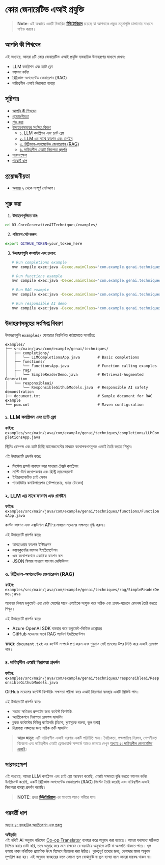 <!--
CO_OP_TRANSLATOR_METADATA:
{
  "original_hash": "0a27b17f64f598a80b72d93b98b7ed04",
  "translation_date": "2025-07-21T17:39:39+00:00",
  "source_file": "03-CoreGenerativeAITechniques/README.md",
  "language_code": "bn"
}
-->
# কোর জেনারেটিভ এআই প্রযুক্তি

>**Note**: এই অধ্যায়ে একটি বিস্তারিত [**টিউটোরিয়াল**](./TUTORIAL.md) রয়েছে যা আপনাকে প্রস্তুত নমুনাগুলি চালানোর মাধ্যমে গাইড করবে।

## আপনি কী শিখবেন
এই অধ্যায়ে, আমরা ৪টি কোর জেনারেটিভ এআই প্রযুক্তি ব্যবহারিক উদাহরণের মাধ্যমে দেখব:
- LLM কমপ্লিশন এবং চ্যাট ফ্লো
- ফাংশন কলিং
- রিট্রিভাল-অগমেন্টেড জেনারেশন (RAG)
- দায়িত্বশীল এআই নিরাপত্তা ব্যবস্থা

## সূচিপত্র

- [আপনি কী শিখবেন](../../../03-CoreGenerativeAITechniques)
- [প্রয়োজনীয়তা](../../../03-CoreGenerativeAITechniques)
- [শুরু করা](../../../03-CoreGenerativeAITechniques)
- [উদাহরণসমূহের সংক্ষিপ্ত বিবরণ](../../../03-CoreGenerativeAITechniques)
  - [১. LLM কমপ্লিশন এবং চ্যাট ফ্লো](../../../03-CoreGenerativeAITechniques)
  - [২. LLM এর সাথে ফাংশন এবং প্লাগইন](../../../03-CoreGenerativeAITechniques)
  - [৩. রিট্রিভাল-অগমেন্টেড জেনারেশন (RAG)](../../../03-CoreGenerativeAITechniques)
  - [৪. দায়িত্বশীল এআই নিরাপত্তা প্রদর্শন](../../../03-CoreGenerativeAITechniques)
- [সারসংক্ষেপ](../../../03-CoreGenerativeAITechniques)
- [পরবর্তী ধাপ](../../../03-CoreGenerativeAITechniques)

## প্রয়োজনীয়তা

- [অধ্যায় ২](../../../02-SetupDevEnvironment) থেকে সম্পূর্ণ সেটআপ।

## শুরু করা

1. **উদাহরণগুলিতে যান**: 
```bash
cd 03-CoreGenerativeAITechniques/examples/
```
2. **পরিবেশ সেট করুন**: 
```bash
export GITHUB_TOKEN=your_token_here
```
3. **উদাহরণগুলি কম্পাইল এবং চালান**:
```bash
   # Run completions example
   mvn compile exec:java -Dexec.mainClass="com.example.genai.techniques.completions.LLMCompletionsApp"
   
   # Run functions example  
   mvn compile exec:java -Dexec.mainClass="com.example.genai.techniques.functions.FunctionsApp"
   
   # Run RAG example
   mvn compile exec:java -Dexec.mainClass="com.example.genai.techniques.rag.SimpleReaderDemo"
   
   # Run responsible AI demo
   mvn compile exec:java -Dexec.mainClass="com.example.genai.techniques.responsibleai.ResponsibleGithubModels"
   ```

## উদাহরণসমূহের সংক্ষিপ্ত বিবরণ

উদাহরণগুলি `examples/` ফোল্ডারে নিম্নলিখিত কাঠামোতে সংগঠিত:

```
examples/
├── src/main/java/com/example/genai/techniques/
│   ├── completions/
│   │   └── LLMCompletionsApp.java        # Basic completions 
│   ├── functions/
│   │   └── FunctionsApp.java             # Function calling examples
│   ├── rag/
│   │   └── SimpleReaderDemo.java         # Retrieval-Augmented Generation
│   └── responsibleai/
│       └── ResponsibleGithubModels.java  # Responsible AI safety demonstration
├── document.txt                          # Sample document for RAG example
└── pom.xml                               # Maven configuration
```

### ১. LLM কমপ্লিশন এবং চ্যাট ফ্লো
**ফাইল**: `examples/src/main/java/com/example/genai/techniques/completions/LLMCompletionsApp.java`

স্ট্রিমিং রেসপন্স এবং চ্যাট হিস্ট্রি ম্যানেজমেন্টের মাধ্যমে কথোপকথনমূলক এআই তৈরি করতে শিখুন।

এই উদাহরণটি প্রদর্শন করে:
- সিস্টেম প্রম্পট ব্যবহার করে সাধারণ টেক্সট কমপ্লিশন
- মাল্টি-টার্ন কথোপকথন এবং হিস্ট্রি ম্যানেজমেন্ট
- ইন্টারঅ্যাকটিভ চ্যাট সেশন
- প্যারামিটার কনফিগারেশন (টেম্পারেচার, ম্যাক্স টোকেন)

### ২. LLM এর সাথে ফাংশন এবং প্লাগইন
**ফাইল**: `examples/src/main/java/com/example/genai/techniques/functions/FunctionsApp.java`

কাস্টম ফাংশন এবং এক্সটার্নাল API-র মাধ্যমে মডেলের সক্ষমতা বৃদ্ধি করুন।

এই উদাহরণটি প্রদর্শন করে:
- আবহাওয়ার ফাংশন ইন্টিগ্রেশন
- ক্যালকুলেটর ফাংশন ইমপ্লিমেন্টেশন  
- এক কথোপকথনে একাধিক ফাংশন কল
- JSON স্কিমার মাধ্যমে ফাংশন ডেফিনিশন

### ৩. রিট্রিভাল-অগমেন্টেড জেনারেশন (RAG)
**ফাইল**: `examples/src/main/java/com/example/genai/techniques/rag/SimpleReaderDemo.java`

আপনার নিজস্ব ডকুমেন্ট এবং ডেটা সোর্সের সাথে এআইকে সংযুক্ত করে সঠিক এবং প্রসঙ্গ-সচেতন রেসপন্স তৈরি করতে শিখুন।

এই উদাহরণটি প্রদর্শন করে:
- Azure OpenAI SDK ব্যবহার করে ডকুমেন্ট-ভিত্তিক প্রশ্নোত্তর
- GitHub মডেলের সাথে RAG প্যাটার্ন ইমপ্লিমেন্টেশন

**ব্যবহার**: `document.txt` এর কন্টেন্ট সম্পর্কে প্রশ্ন করুন এবং শুধুমাত্র সেই প্রসঙ্গের উপর ভিত্তি করে এআই রেসপন্স পান।

### ৪. দায়িত্বশীল এআই নিরাপত্তা প্রদর্শন
**ফাইল**: `examples/src/main/java/com/example/genai/techniques/responsibleai/ResponsibleGithubModels.java`

GitHub মডেলের কন্টেন্ট ফিল্টারিং সক্ষমতা পরীক্ষা করে এআই নিরাপত্তা ব্যবস্থার একটি প্রিভিউ পান।

এই উদাহরণটি প্রদর্শন করে:
- সম্ভাব্য ক্ষতিকর প্রম্পটের জন্য কন্টেন্ট ফিল্টারিং
- অ্যাপ্লিকেশনে নিরাপত্তা রেসপন্স হ্যান্ডলিং
- ব্লকড কন্টেন্টের বিভিন্ন ক্যাটাগরি (হিংসা, ঘৃণাসূচক বক্তব্য, ভুল তথ্য)
- নিরাপত্তা লঙ্ঘনের জন্য সঠিক ত্রুটি হ্যান্ডলিং

> **আরও জানুন**: এটি দায়িত্বশীল এআই ধারণার একটি পরিচিতি মাত্র। নৈতিকতা, পক্ষপাতিত্ব নিরসন, গোপনীয়তা বিবেচনা এবং দায়িত্বশীল এআই ফ্রেমওয়ার্ক সম্পর্কে আরও জানতে দেখুন [অধ্যায় ৫: দায়িত্বশীল জেনারেটিভ এআই](../05-ResponsibleGenAI/README.md)।

## সারসংক্ষেপ

এই অধ্যায়ে, আমরা LLM কমপ্লিশন এবং চ্যাট ফ্লো অন্বেষণ করেছি, এআই সক্ষমতা বৃদ্ধি করতে ফাংশন কলিং ইমপ্লিমেন্ট করেছি, একটি রিট্রিভাল-অগমেন্টেড জেনারেশন (RAG) সিস্টেম তৈরি করেছি এবং দায়িত্বশীল এআই নিরাপত্তা ব্যবস্থা প্রদর্শন করেছি। 

> **NOTE**: প্রদত্ত [**টিউটোরিয়াল**](./TUTORIAL.md) এর মাধ্যমে আরও গভীরে যান।

## পরবর্তী ধাপ

[অধ্যায় ৪: ব্যবহারিক অ্যাপ্লিকেশন এবং প্রকল্প](../04-PracticalSamples/README.md)

**অস্বীকৃতি**:  
এই নথিটি AI অনুবাদ পরিষেবা [Co-op Translator](https://github.com/Azure/co-op-translator) ব্যবহার করে অনুবাদ করা হয়েছে। আমরা যথাসাধ্য সঠিকতা নিশ্চিত করার চেষ্টা করি, তবে অনুগ্রহ করে মনে রাখবেন যে স্বয়ংক্রিয় অনুবাদে ত্রুটি বা অসঙ্গতি থাকতে পারে। মূল ভাষায় থাকা নথিটিকে প্রামাণিক উৎস হিসেবে বিবেচনা করা উচিত। গুরুত্বপূর্ণ তথ্যের জন্য, পেশাদার মানব অনুবাদ সুপারিশ করা হয়। এই অনুবাদ ব্যবহারের ফলে কোনো ভুল বোঝাবুঝি বা ভুল ব্যাখ্যা হলে আমরা দায়বদ্ধ থাকব না।